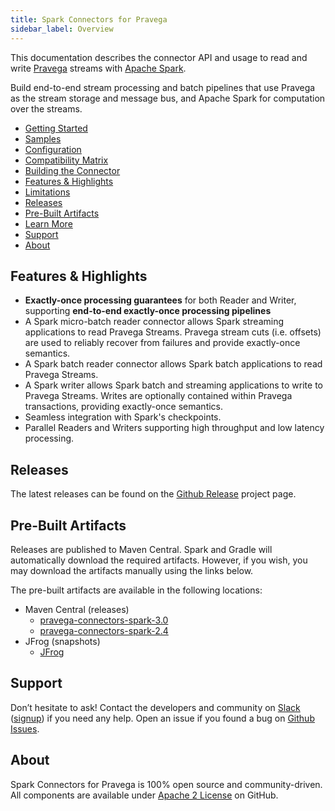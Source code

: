 ```yaml
---
title: Spark Connectors for Pravega
sidebar_label: Overview
---
```


<!--
Copyright (c) Dell Inc., or its subsidiaries. All Rights Reserved.

Licensed under the Apache License, Version 2.0 (the "License");
you may not use this file except in compliance with the License.
You may obtain a copy of the License at

    http://www.apache.org/licenses/LICENSE-2.0
-->

This documentation describes the connector API and usage to read and write [Pravega](http://pravega.io/) streams with [Apache Spark](http://spark.apache.org/).

Build end-to-end stream processing and batch pipelines that use Pravega as the stream storage and message bus, and Apache Spark for computation over the streams.

- [Getting Started](getting-started.md)
- [Samples](samples.md)
- [Configuration](configuration.md)
- [Compatibility Matrix](https://github.com/pravega/spark-connectors#compatibility-matrix)
- [Building the Connector](build-connector.md)
- [Features & Highlights](#features--highlights)
- [Limitations](limitations.md)
- [Releases](#releases)
- [Pre-Built Artifacts](#pre-built-artifacts)
- [Learn More](learn-more.md)
- [Support](#support)
- [About](#about)

## Features & Highlights

  - **Exactly-once processing guarantees** for both Reader and Writer, supporting **end-to-end exactly-once processing pipelines**
  - A Spark micro-batch reader connector allows Spark streaming applications to read Pravega Streams.
    Pravega stream cuts (i.e. offsets) are used to reliably recover from failures and provide exactly-once semantics.
  - A Spark batch reader connector allows Spark batch applications to read Pravega Streams.
  - A Spark writer allows Spark batch and streaming applications to write to Pravega Streams.
    Writes are optionally contained within Pravega transactions, providing exactly-once semantics.
  - Seamless integration with Spark's checkpoints.
  - Parallel Readers and Writers supporting high throughput and low latency processing.

## Releases

The latest releases can be found on the [Github Release](https://github.com/pravega/spark-connectors/releases) project page.

## Pre-Built Artifacts

Releases are published to Maven Central. Spark and Gradle will automatically download the required artifacts. However, if you wish, you may download the artifacts manually using the links below.

The pre-built artifacts are available in the following locations:

-  Maven Central (releases)
   -  [pravega-connectors-spark-3.0](https://mvnrepository.com/artifact/io.pravega/pravega-connectors-spark-3.0)
   -  [pravega-connectors-spark-2.4](https://mvnrepository.com/artifact/io.pravega/pravega-connectors-spark-2.4)
-  JFrog (snapshots)
   -  [JFrog](http://oss.jfrog.org/jfrog-dependencies/io/pravega/)

## Support

Don’t hesitate to ask! Contact the developers and community on [Slack](https://pravega-io.slack.com/) ([signup](https://pravega-slack-invite.herokuapp.com/)) if you need any help. Open an issue if you found a bug on [Github Issues](https://github.com/pravega/spark-connectors/issues).

## About

Spark Connectors for Pravega is 100% open source and community-driven. All components are available under [Apache 2 License](https://www.apache.org/licenses/LICENSE-2.0.html) on GitHub.
